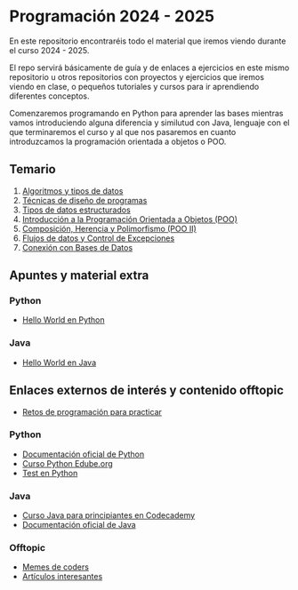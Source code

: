 # Programación 2024 - 2025

En este repositorio encontraréis todo el material que iremos viendo durante el curso 2024 - 2025. 

El repo servirá básicamente de guía y de enlaces a ejercicios en este mismo repositorio u otros repositorios con proyectos y ejercicios que iremos viendo en clase, o pequeños tutoriales y cursos para ir aprendiendo diferentes conceptos.

Comenzaremos programando en Python para aprender las bases mientras vamos introduciendo alguna diferencia y similutud con Java, lenguaje con el que terminaremos el curso y al que nos pasaremos en cuanto introduzcamos la programación orientada a objetos o POO.

## Temario

1. [Algoritmos y tipos de datos](/tema1/)
2. [Técnicas de diseño de programas](/tema2)
3. [Tipos de datos estructurados](/tema3)
4. [Introducción a la Programación Orientada a Objetos (POO)](/tema4)
5. [Composición, Herencia y Polimorfismo (POO II)](/tema5)
6. [Flujos de datos y Control de Excepciones](/tema6)
7. [Conexión con Bases de Datos](/tema7)

## Apuntes y material extra

### Python

- [Hello World en Python](hello-world.py)

### Java

- [Hello World en Java](HelloWorld.java)

## Enlaces externos de interés y contenido offtopic

- [Retos de programación para practicar](https://github.com/mouredev/retos-programacion-2023)

### Python

- [Documentación oficial de Python](https://docs.python.org/3/)
- [Curso Python Edube.org](https://edube.org/study/pe1)
- [Test en Python](./offtopic/tests_en_Python/)

### Java

- [Curso Java para principiantes en Codecademy](https://www.codecademy.com/learn/learn-java)
- [Documentación oficial de Java](https://docs.oracle.com/en/java/javase/22/docs/api/index.html)

### Offtopic

- [Memes de coders](./offtopic/memes/)
- [Artículos interesantes](./offtopic/articles)
